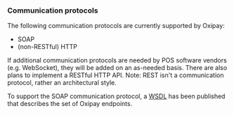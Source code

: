 <h3>Communication protocols</h3>

The following communication protocols are currently supported by Oxipay:

* SOAP
* (non-RESTful) HTTP

If additional communication protocols are needed by POS software vendors (e.g. WebSocket), they will be added on an as-needed basis. There are also plans to implement a RESTful HTTP API. Note: REST isn't a communication protocol, rather an architectural style.

To support the SOAP communication protocol, a <a href="https://postest.oxipay.com.au/soap/Service.svc?wsdl">WSDL</a> has been published that describes the set of Oxipay endpoints.

